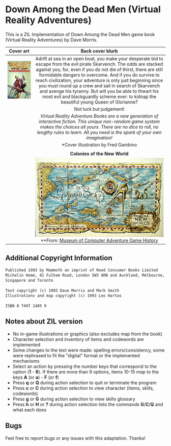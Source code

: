 # Down Among the Dead Men (Virtual Reality Adventures)

This is a ZIL Implementation of Down Among the Dead Men game book (Virtual Reality Adventures) by Dave Morris.

| **Cover art** | **Back cover blurb**|
|:-:|:-:|
|![Cover Art](/images/dead-men.png)|Adrift at sea in an open boat, you make your desperate bid to escape from the evil pirate Skarvench. The odds are stacked against you, for, even if you do not die of thirst, there are still formidable dangers to overcome. And if you do survive to reach civilization, your adventure is only just beginning since you must round up a crew and sail in search of Skarvench and avenge his tyranny. But will you be able to thwart his most evil and blackguardly scheme ever: to kidnap the beautiful young Queen of Glorianne?|
| |Not luck but judgement!|
| |*Virtual Reality Adventure Books are a new generation of interactive fiction. This unique non-random game system makes the choices all yours. There are no dice to roll, no lengthy rules to learn. All you need is the spark of your own imagination!*|
| |*Cover illustration by Fred Gambino|
| | |
| |**Colonies of the New World**|
| |![Map](/images/colonies-of-the-new-world.jpg)<br>**From: [Museum of Computer Adventure Game History](https://mocagh.org/loadpage.php?getcompany=otherbook)|

## Additional Copyright Information 

```
Published 1993 by Mammoth an imprint of Reed Consumer Books Limited
Michelin Home, 81 Fulham Road, London SW3 6RB and Auckland, Melbourne, Singapore and Toronto

Text copyright (c) 1993 Dave Morris and Mark Smith
Illustrations and map copyright (c) 1993 Leo Hartas

ISBN 0 7497 1485 9
```

## Notes about ZIL version

- No in-game illustrations or graphics (also excludes map from the book)
- Character selection and inventory of items and codewords are implemented
- Some changes to the text were made: spelling errors/consistency, some were rephrased to fit the "digital" format or the implemented mechanisms 
- Select an action by pressing the number keys that correspond to the option (**1** - **9**). If there are more than 9 options, items 10-15 map to the keys **A** (or **a**) - **F** (or **f**)
- Press **q** or **Q** during action selection to quit or terminate the program
- Press **c** or **C** during action selection to view character (items, skills, codewords)
- Press **g** or **G** during action selection to view skills glossary
- Press **h** or **H** or **?** during action selection lists the commands **G**/**C**/**Q** and what each does 

## Bugs

Feel free to report bugs or any issues with this adaptation. Thanks!
